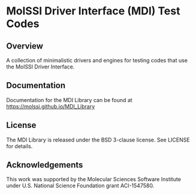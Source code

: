 MolSSI Driver Interface (MDI) Test Codes
=====================================

## Overview

A collection of minimalistic drivers and engines for testing codes that use the MolSSI Driver Interface.

## Documentation

Documentation for the MDI Library can be found at https://molssi.github.io/MDI_Library

## License

The MDI Library is released under the BSD 3-clause license. See LICENSE for details.

## Acknowledgements

This work was supported by the Molecular Sciences Software Institute under U.S. National Science Foundation grant ACI-1547580.
